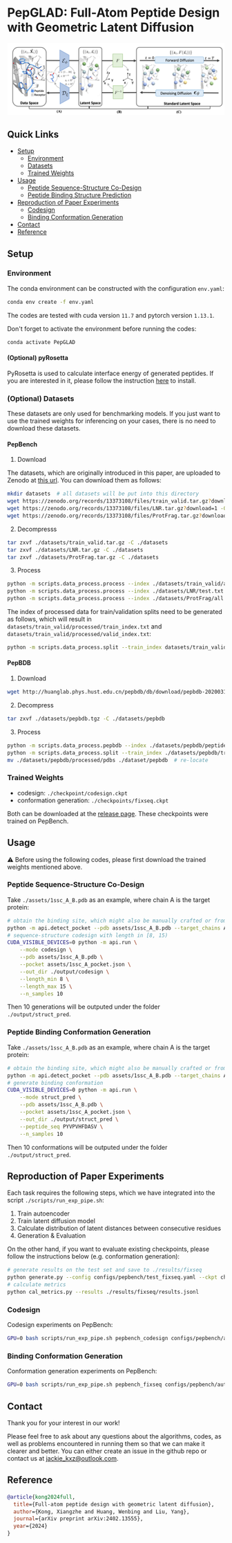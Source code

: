 # PepGLAD: Full-Atom Peptide Design with Geometric Latent Diffusion

![cover](./assets/cover.png)

## Quick Links

- [Setup](#setup)
    - [Environment](#environment)
    - [Datasets](#datasets)
    - [Trained Weights](#trained-weights)
- [Usage](#usage)
    - [Peptide Sequence-Structure Co-Design](#peptide-sequence-structure-co-design)
    - [Peptide Binding Structure Prediction](#peptide-binding-structure-prediction)
- [Reproduction of Paper Experiments](#reproduction-of-paper-experiments)
    - [Codesign](#codesign)
    - [Binding Conformation Generation](#binding-conformation-generation)
- [Contact](#contact)
- [Reference](#reference)


## Setup

### Environment

The conda environment can be constructed with the configuration `env.yaml`:

```bash
conda env create -f env.yaml
```

The codes are tested with cuda version `11.7` and pytorch version `1.13.1`.

Don't forget to activate the environment before running the codes:

```bash
conda activate PepGLAD
```

#### (Optional) pyRosetta

PyRosetta is used to calculate interface energy of generated peptides. If you are interested in it, please follow the instruction [here](https://www.pyrosetta.org/downloads) to install.

### (Optional) Datasets

These datasets are only used for benchmarking models. If you just want to use the trained weights for inferencing on your cases, there is no need to download these datasets.

#### PepBench

1. Download

The datasets, which are originally introduced in this paper, are uploaded to Zenodo at [this url](https://zenodo.org/records/13373108). You can download them as follows:

```bash
mkdir datasets  # all datasets will be put into this directory
wget https://zenodo.org/records/13373108/files/train_valid.tar.gz?download=1 -O ./datasets/train_valid.tar.gz   # training/validation
wget https://zenodo.org/records/13373108/files/LNR.tar.gz?download=1 -O ./datasets/LNR.tar.gz   # test set
wget https://zenodo.org/records/13373108/files/ProtFrag.tar.gz?download=1 -O ./datasets/ProtFrag.tar.gz     # augmentation dataset
```

2. Decompresss

```bash
tar zxvf ./datasets/train_valid.tar.gz -C ./datasets
tar zxvf ./datasets/LNR.tar.gz -C ./datasets
tar zxvf ./datasets/ProtFrag.tar.gz -C ./datasets
```

3. Process

```bash
python -m scripts.data_process.process --index ./datasets/train_valid/all.txt  --out_dir ./datasets/train_valid/processed  # train/validation set
python -m scripts.data_process.process --index ./datasets/LNR/test.txt  --out_dir ./datasets/LNR/processed  # test set
python -m scripts.data_process.process --index ./datasets/ProtFrag/all.txt --out_dir ./datasets/ProtFrag/processed # augmentation dataset
```

The index of processed data for train/validation splits need to be generated as follows, which will result in `datasets/train_valid/processed/train_index.txt` and `datasets/train_valid/processed/valid_index.txt`:

```bash
python -m scripts.data_process.split --train_index datasets/train_valid/train.txt --valid_index datasets/train_valid/valid.txt --processed_dir datasets/train_valid/processed/
```

#### PepBDB

1. Download

```bash
wget http://huanglab.phys.hust.edu.cn/pepbdb/db/download/pepbdb-20200318.tgz -O ./datasets/pepbdb.tgz
```

2. Decompress

```bash
tar zxvf ./datasets/pepbdb.tgz -C ./datasets/pepbdb
```


3. Process

```bash
python -m scripts.data_process.pepbdb --index ./datasets/pepbdb/peptidelist.txt --out_dir ./datasets/pepbdb/processed
python -m scripts.data_process.split --train_index ./datasets/pepbdb/train.txt --valid_index ./datasets/pepbdb/valid.txt --test_index ./datasets/pepbdb/test.txt --processed_dir datasets/pepbdb/processed/
mv ./datasets/pepbdb/processed/pdbs ./dataset/pepbdb  # re-locate
```


### Trained Weights

- codesign: `./checkpoint/codesign.ckpt`
- conformation generation: `./checkpoints/fixseq.ckpt`

Both can be downloaded at the [release page](https://github.com/THUNLP-MT/PepGLAD/releases/tag/v1.0). These checkpoints were trained on PepBench.

## Usage

:warning: Before using the following codes, please first download the trained weights mentioned above.

### Peptide Sequence-Structure Co-Design

Take `./assets/1ssc_A_B.pdb` as an example, where chain A is the target protein:

```bash
# obtain the binding site, which might also be manually crafted or from other ligands (e.g. small molecule, antibodies)
python -m api.detect_pocket --pdb assets/1ssc_A_B.pdb --target_chains A --ligand_chains B --out assets/1ssc_A_pocket.json
# sequence-structure codesign with length in [8, 15)
CUDA_VISIBLE_DEVICES=0 python -m api.run \
    --mode codesign \
    --pdb assets/1ssc_A_B.pdb \
    --pocket assets/1ssc_A_pocket.json \
    --out_dir ./output/codesign \
    --length_min 8 \
    --length_max 15 \
    --n_samples 10
```
Then 10 generations will be outputed under the folder `./output/struct_pred`.

### Peptide Binding Conformation Generation

Take `./assets/1ssc_A_B.pdb` as an example, where chain A is the target protein:

```bash
# obtain the binding site, which might also be manually crafted or from other ligands (e.g. small molecule, antibodies)
python -m api.detect_pocket --pdb assets/1ssc_A_B.pdb --target_chains A --ligand_chains B --out assets/1ssc_A_pocket.json
# generate binding conformation
CUDA_VISIBLE_DEVICES=0 python -m api.run \
    --mode struct_pred \
    --pdb assets/1ssc_A_B.pdb \
    --pocket assets/1ssc_A_pocket.json \
    --out_dir ./output/struct_pred \
    --peptide_seq PYVPVHFDASV \
    --n_samples 10
```
Then 10 conformations will be outputed under the folder `./output/struct_pred`.


## Reproduction of Paper Experiments

Each task requires the following steps, which we have integrated into the script `./scripts/run_exp_pipe.sh`:

1. Train autoencoder
2. Train latent diffusion model
3. Calculate distribution of latent distances between consecutive residues
4. Generation & Evaluation

On the other hand, if you want to evaluate existing checkpoints, please follow the instructions below (e.g. conformation generation):

```bash
# generate results on the test set and save to ./results/fixseq
python generate.py --config configs/pepbench/test_fixseq.yaml --ckpt checkpoints/fixseq.ckpt --gpu 0 --save_dir ./results/fixseq
# calculate metrics
python cal_metrics.py --results ./results/fixseq/results.jsonl
```

### Codesign

Codesign experiments on PepBench:

```bash
GPU=0 bash scripts/run_exp_pipe.sh pepbench_codesign configs/pepbench/autoencoder/train_codesign.yaml configs/pepbench/ldm/train_codesign.yaml configs/pepbench/ldm/setup_latent_guidance.yaml configs/pepbench/test_codesign.yaml
```


### Binding Conformation Generation

Conformation generation experiments on PepBench:

```bash
GPU=0 bash scripts/run_exp_pipe.sh pepbench_fixseq configs/pepbench/autoencoder/train_fixseq.yaml configs/pepbench/ldm/train_fixseq.yaml configs/pepbench/ldm/setup_latent_guidance.yaml configs/pepbench/test_fixseq.yaml
```

## Contact

Thank you for your interest in our work!

Please feel free to ask about any questions about the algorithms, codes, as well as problems encountered in running them so that we can make it clearer and better. You can either create an issue in the github repo or contact us at jackie_kxz@outlook.com.

## Reference

```bibtex
@article{kong2024full,
  title={Full-atom peptide design with geometric latent diffusion},
  author={Kong, Xiangzhe and Huang, Wenbing and Liu, Yang},
  journal={arXiv preprint arXiv:2402.13555},
  year={2024}
}
```
